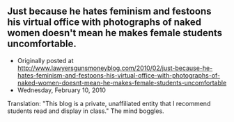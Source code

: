 ## Just because he hates feminism and festoons his virtual office with photographs of naked women doesn't mean he makes female students uncomfortable.

 * Originally posted at http://www.lawyersgunsmoneyblog.com/2010/02/just-because-he-hates-feminism-and-festoons-his-virtual-office-with-photographs-of-naked-women-doesnt-mean-he-makes-female-students-uncomfortable
 * Wednesday, February 10, 2010

Translation: "This blog is a private, unaffiliated entity that I recommend students read and display in class."  The mind boggles.